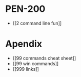 # PEN-200
- [[2 command line fun]]

# Apendix
- [[99 commands cheat sheet]]
- [[99 win commands]]
- [[999 links]]